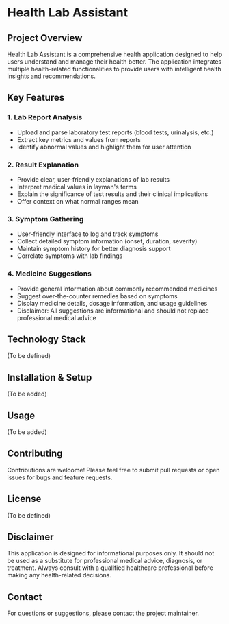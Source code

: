 # Health Lab Assistant

## Project Overview
Health Lab Assistant is a comprehensive health application designed to help users understand and manage their health better. The application integrates multiple health-related functionalities to provide users with intelligent health insights and recommendations.

## Key Features

### 1. Lab Report Analysis
- Upload and parse laboratory test reports (blood tests, urinalysis, etc.)
- Extract key metrics and values from reports
- Identify abnormal values and highlight them for user attention

### 2. Result Explanation
- Provide clear, user-friendly explanations of lab results
- Interpret medical values in layman's terms
- Explain the significance of test results and their clinical implications
- Offer context on what normal ranges mean

### 3. Symptom Gathering
- User-friendly interface to log and track symptoms
- Collect detailed symptom information (onset, duration, severity)
- Maintain symptom history for better diagnosis support
- Correlate symptoms with lab findings

### 4. Medicine Suggestions
- Provide general information about commonly recommended medicines
- Suggest over-the-counter remedies based on symptoms
- Display medicine details, dosage information, and usage guidelines
- Disclaimer: All suggestions are informational and should not replace professional medical advice

## Technology Stack
(To be defined)

## Installation & Setup
(To be added)

## Usage
(To be added)

## Contributing
Contributions are welcome! Please feel free to submit pull requests or open issues for bugs and feature requests.

## License
(To be defined)

## Disclaimer
This application is designed for informational purposes only. It should not be used as a substitute for professional medical advice, diagnosis, or treatment. Always consult with a qualified healthcare professional before making any health-related decisions.

## Contact
For questions or suggestions, please contact the project maintainer.

